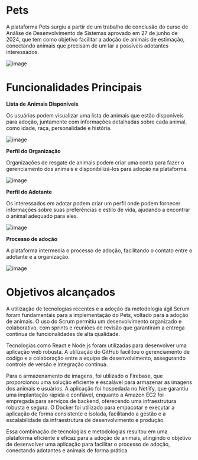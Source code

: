 # Pets

A plataforma Pets surgiu a partir de um trabalho de conclusão do curso de Análise de Desenvolvimento de Sistemas aprovado em 27 de junho de 2024, que tem como objetivo facilitar a adoção de animais de estimação, conectando animais que precisam de um lar a possíveis adotantes interessados. 

![image](https://github.com/joyce-luiza/pets/assets/61090216/5700404c-a52d-41cf-b094-879623fd00de)

# Funcionalidades Principais

**Lista de Animais Disponíveis**

Os usuários podem visualizar uma lista de animais que estão disponíveis para adoção, juntamente com informações detalhadas sobre cada animal, como idade, raça, personalidade e história.

![image](https://github.com/joyce-luiza/pets/assets/61090216/b68f9ef1-a0af-41ec-a432-bbdd6e66a189)

**Perfil do Organização**

Organizações de resgate de animais podem criar uma conta para fazer o gerenciamento dos animais e disponibilizá-los para adoção na plataforma.

![image](https://github.com/joyce-luiza/pets/assets/61090216/d59c2524-f4d5-4dfe-8f0e-923cc5d4d434)

**Perfil do Adotante**

Os interessados em adotar podem criar um perfil onde podem fornecer informações sobre suas preferências e estilo de vida, ajudando a encontrar o animal adequado para eles.

![image](https://github.com/joyce-luiza/pets/assets/61090216/f22db0db-c87b-4a9a-8b11-cf1401fc9888)

**Processo de adoção**

A plataforma intermedia o processo de adoção, facilitando o contato entre o adotante e a organização.

![image](https://github.com/joyce-luiza/pets/assets/61090216/94dbe4d8-cb47-43d1-9103-a5b220307bfd)

# Objetivos alcançados

A utilização de tecnologias recentes e a adoção da metodologia ágil Scrum foram fundamentais para a implementação do Pets, voltado para a adoção de animais. O uso do Scrum permitiu um desenvolvimento organizado e colaborativo, com sprints e reuniões de revisão que garantiram a entrega contínua de funcionalidades de alta qualidade.

Tecnologias como React e Node.js foram utilizadas para desenvolver uma aplicação web robusta. A utilização do GitHub facilitou o gerenciamento de código e a colaboração entre a equipe de desenvolvimento, assegurando controle de versão e integração contínua. 

Para o armazenamento de imagens, foi utilizado o Firebase, que proporcionou uma solução eficiente e escalável para armazenar as imagens dos animais e usuários. A aplicação foi hospedada no Netlify, que garantiu uma implantação rápida e confiável, enquanto a Amazon EC2 foi empregada para serviços de backend, oferecendo uma infraestrutura robusta e segura. O Docker foi utilizado para empacotar e executar a aplicação de forma consistente e isolada, facilitando a gestão e a escalabilidade da infraestrutura de desenvolvimento e produção.

Essa combinação de tecnologias e metodologias resultou em uma plataforma eficiente e eficaz para a adoção de animais, atingindo o objetivo de desenvolver uma aplicação para facilitar o processo de adoção, conectando adotantes e animais de forma prática.



